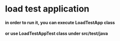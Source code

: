 # load test application
#### in order to run it, you can execute LoadTestApp class
#### or use LoadTestAppTest class under src/test/java
